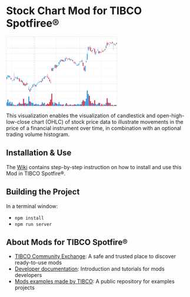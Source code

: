 # Stock Chart Mod for TIBCO Spotfiree®

<img src="assets/stock.png" width="60%"/>

This visualization enables the visualization of candlestick and open-high-low-close chart (OHLC) of stock price data to illustrate movements in the price of a financial instrument over time, in combination with an optional trading volume histogram.

## Installation & Use

The [Wiki](https://github.com/TIBCOSoftware/spotfire-mod-stock/wiki) contains step-by-step instruction on how to install and use this Mod in TIBCO Spotfire®.

## Building the Project

In a terminal window:
- `npm install`
- `npm run server`

## About Mods for TIBCO Spotfire®
-   [TIBCO Community Exchange](https://community.tibco.com/s/global-search/%40uri#q=mod%20for%20tibco%20spotfire&t=Exchange&sort=date%20descending): A safe and trusted place to discover ready-to-use mods
-   [Developer documentation](https://tibcosoftware.github.io/spotfire-mods/docs/): Introduction and tutorials for mods developers
-   [Mods examples made by TIBCO](https://github.com/TIBCOSoftware/spotfire-mods/releases/latest): A public repository for examples projects
